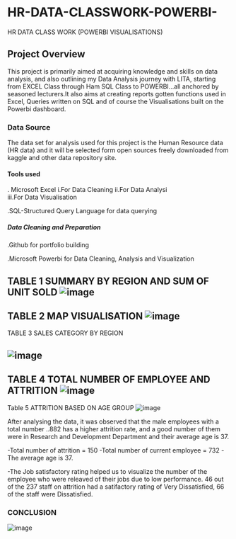 # HR-DATA-CLASSWORK-POWERBI-
HR DATA CLASS WORK (POWERBI VISUALISATIONS)
## Project Overview
This project is primarily aimed at acquiring knowledge and skills on data analysis, and also outlining my Data Analysis journey with LITA, starting from EXCEL Class through Ham SQL Class to POWERBI...all anchored by seasoned lecturers.It also aims at creating reports gotten functions used in Excel, Queries written on SQL and of course the Visualisations built on the Powerbi dashboard.
### Data Source
The data set for analysis used for this project is the Human Resource data (HR data) and it will be selected form open sources freely downloaded from kaggle and other data repository site.
#### Tools used

  . Microsoft Excel 
            i.For Data Cleaning 
            ii.For Data Analysi  
           iii.For Data Visualisation

   .SQL-Structured Query Language for data querying

   ##### Data Cleaning and Preparation
 
   .Github for portfolio building
 
   .Microsoft Powerbi for Data Cleaning, Analysis and Visualization

TABLE 1  SUMMARY BY REGION AND SUM OF UNIT SOLD
![image](https://github.com/user-attachments/assets/dc3002a7-43bd-4b2a-a3e9-0c51c69daa4c)
---
TABLE 2  MAP VISUALISATION
![image](https://github.com/user-attachments/assets/532ef138-55a5-442c-96e7-c92878bad324)
---
TABLE 3 SALES CATEGORY BY REGION

![image](https://github.com/user-attachments/assets/c40c5707-460d-46f8-99f9-4fffcc3ca4e6)
---
TABLE 4 TOTAL NUMBER OF EMPLOYEE AND ATTRITION
![image](https://github.com/user-attachments/assets/5342ad9d-9679-474e-a766-d423a6eaffb6)
---
Table 5 ATTRITION BASED ON AGE GROUP
![image](https://github.com/user-attachments/assets/91aa1675-e67c-4ffc-a726-8ee106c64317)

After analysing the data, it was observed that the  male employees with a total number ..882 has a higher attrition rate, and a good number of them were in Research and Development Department and their average age is 37.

-Total number of attrition = 150 -Total number of current employee = 732 -The average age is 37. 

-The Job satisfactory rating helped us to visualize the number of the employee who were releaved of their jobs due to low performance. 46 out of the 237 staff on attrition had a satifactory rating of Very Dissatisfied, 66 of the staff were Dissatisfied.

### CONCLUSION


![image](https://github.com/user-attachments/assets/5a42755f-af8c-49a7-9647-47710f725e3d)





